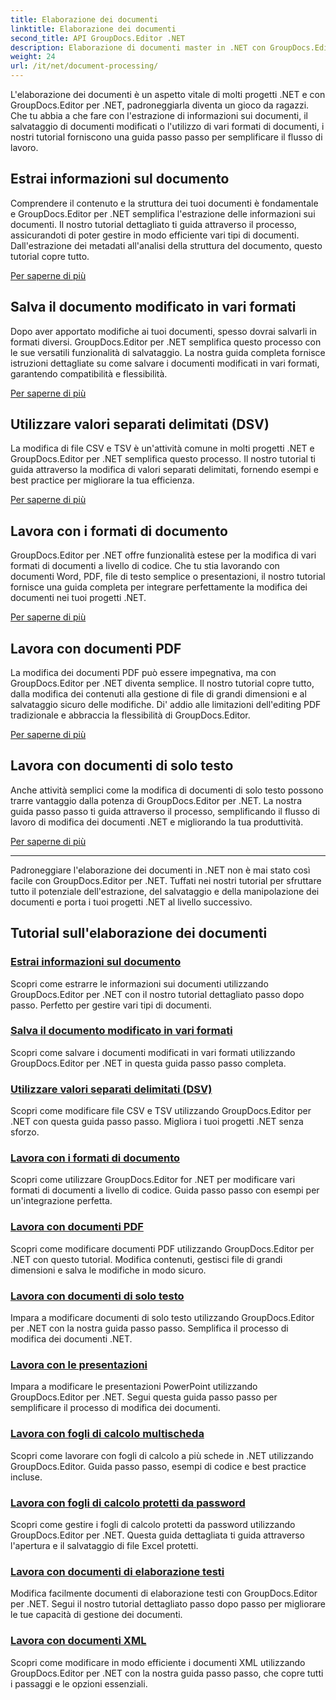 ```yaml
---
title: Elaborazione dei documenti
linktitle: Elaborazione dei documenti
second_title: API GroupDocs.Editor .NET
description: Elaborazione di documenti master in .NET con GroupDocs.Editor. Impara a estrarre informazioni, salvarle in vari formati e lavorare con diversi tipi di documenti senza sforzo.
weight: 24
url: /it/net/document-processing/
---
```


L'elaborazione dei documenti è un aspetto vitale di molti progetti .NET e con GroupDocs.Editor per .NET, padroneggiarla diventa un gioco da ragazzi. Che tu abbia a che fare con l'estrazione di informazioni sui documenti, il salvataggio di documenti modificati o l'utilizzo di vari formati di documenti, i nostri tutorial forniscono una guida passo passo per semplificare il flusso di lavoro.

## Estrai informazioni sul documento

Comprendere il contenuto e la struttura dei tuoi documenti è fondamentale e GroupDocs.Editor per .NET semplifica l'estrazione delle informazioni sui documenti. Il nostro tutorial dettagliato ti guida attraverso il processo, assicurandoti di poter gestire in modo efficiente vari tipi di documenti. Dall'estrazione dei metadati all'analisi della struttura del documento, questo tutorial copre tutto.

[Per saperne di più](./extract-document-info/)

## Salva il documento modificato in vari formati

Dopo aver apportato modifiche ai tuoi documenti, spesso dovrai salvarli in formati diversi. GroupDocs.Editor per .NET semplifica questo processo con le sue versatili funzionalità di salvataggio. La nostra guida completa fornisce istruzioni dettagliate su come salvare i documenti modificati in vari formati, garantendo compatibilità e flessibilità.

[Per saperne di più](./save-edited-document-various-formats/)

## Utilizzare valori separati delimitati (DSV)

La modifica di file CSV e TSV è un'attività comune in molti progetti .NET e GroupDocs.Editor per .NET semplifica questo processo. Il nostro tutorial ti guida attraverso la modifica di valori separati delimitati, fornendo esempi e best practice per migliorare la tua efficienza.

[Per saperne di più](./work-dsv/)

## Lavora con i formati di documento

GroupDocs.Editor per .NET offre funzionalità estese per la modifica di vari formati di documenti a livello di codice. Che tu stia lavorando con documenti Word, PDF, file di testo semplice o presentazioni, il nostro tutorial fornisce una guida completa per integrare perfettamente la modifica dei documenti nei tuoi progetti .NET.

[Per saperne di più](./work-document-formats/)

## Lavora con documenti PDF

La modifica dei documenti PDF può essere impegnativa, ma con GroupDocs.Editor per .NET diventa semplice. Il nostro tutorial copre tutto, dalla modifica dei contenuti alla gestione di file di grandi dimensioni e al salvataggio sicuro delle modifiche. Di' addio alle limitazioni dell'editing PDF tradizionale e abbraccia la flessibilità di GroupDocs.Editor.

[Per saperne di più](./work-pdf-documents/)

## Lavora con documenti di solo testo

Anche attività semplici come la modifica di documenti di solo testo possono trarre vantaggio dalla potenza di GroupDocs.Editor per .NET. La nostra guida passo passo ti guida attraverso il processo, semplificando il flusso di lavoro di modifica dei documenti .NET e migliorando la tua produttività.

[Per saperne di più](./work-plain-text-documents/)

---

Padroneggiare l'elaborazione dei documenti in .NET non è mai stato così facile con GroupDocs.Editor per .NET. Tuffati nei nostri tutorial per sfruttare tutto il potenziale dell'estrazione, del salvataggio e della manipolazione dei documenti e porta i tuoi progetti .NET al livello successivo.
## Tutorial sull'elaborazione dei documenti
### [Estrai informazioni sul documento](./extract-document-info/)
Scopri come estrarre le informazioni sui documenti utilizzando GroupDocs.Editor per .NET con il nostro tutorial dettagliato passo dopo passo. Perfetto per gestire vari tipi di documenti.
### [Salva il documento modificato in vari formati](./save-edited-document-various-formats/)
Scopri come salvare i documenti modificati in vari formati utilizzando GroupDocs.Editor per .NET in questa guida passo passo completa.
### [Utilizzare valori separati delimitati (DSV)](./work-dsv/)
Scopri come modificare file CSV e TSV utilizzando GroupDocs.Editor per .NET con questa guida passo passo. Migliora i tuoi progetti .NET senza sforzo.
### [Lavora con i formati di documento](./work-document-formats/)
Scopri come utilizzare GroupDocs.Editor for .NET per modificare vari formati di documenti a livello di codice. Guida passo passo con esempi per un'integrazione perfetta.
### [Lavora con documenti PDF](./work-pdf-documents/)
Scopri come modificare documenti PDF utilizzando GroupDocs.Editor per .NET con questo tutorial. Modifica contenuti, gestisci file di grandi dimensioni e salva le modifiche in modo sicuro.
### [Lavora con documenti di solo testo](./work-plain-text-documents/)
Impara a modificare documenti di solo testo utilizzando GroupDocs.Editor per .NET con la nostra guida passo passo. Semplifica il processo di modifica dei documenti .NET.
### [Lavora con le presentazioni](./work-presentations/)
Impara a modificare le presentazioni PowerPoint utilizzando GroupDocs.Editor per .NET. Segui questa guida passo passo per semplificare il processo di modifica dei documenti.
### [Lavora con fogli di calcolo multischeda](./work-multi-tab-spreadsheets/)
Scopri come lavorare con fogli di calcolo a più schede in .NET utilizzando GroupDocs.Editor. Guida passo passo, esempi di codice e best practice incluse.
### [Lavora con fogli di calcolo protetti da password](./work-password-protected-spreadsheets/)
Scopri come gestire i fogli di calcolo protetti da password utilizzando GroupDocs.Editor per .NET. Questa guida dettagliata ti guida attraverso l'apertura e il salvataggio di file Excel protetti.
### [Lavora con documenti di elaborazione testi](./work-word-processing-documents/)
Modifica facilmente documenti di elaborazione testi con GroupDocs.Editor per .NET. Segui il nostro tutorial dettagliato passo dopo passo per migliorare le tue capacità di gestione dei documenti.
### [Lavora con documenti XML](./work-xml-documents/)
Scopri come modificare in modo efficiente i documenti XML utilizzando GroupDocs.Editor per .NET con la nostra guida passo passo, che copre tutti i passaggi e le opzioni essenziali.